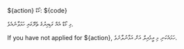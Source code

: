 ${action} ކޯޑް: ${code}

މި ކޯޑް އެއް ގަޑިއިރުގެ ތެރޭގައި ހަމަވާނެއެވެ.

If you have not applied for ${action}, ހަމައެކަނި މި އީމެއިލް އަށް އަޅާނުލާށެވެ.
